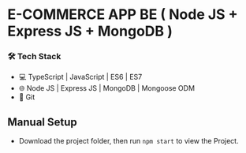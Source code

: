 # E-COMMERCE APP BE ( Node JS + Express JS + MongoDB )

### 🛠️ Tech Stack

-   💻 TypeScript | JavaScript | ES6 | ES7
-   🌐 Node JS | Express JS | MongoDB | Mongoose ODM
-   🔧 Git

## Manual Setup

-   Download the project folder, then run `npm start` to view the Project.
